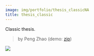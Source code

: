 ```yaml
---
image: img/portfolio/thesis_classicNA
title: thesis_classic
---
```


Classic thesis.

> by Peng Zhao (demo: [zip](https://github.com/pzhaonet/bookdownplus/raw/master/upload/thesis_classic/demo.zip))

<!--more-->

[![](https://github.com/pzhaonet/bookdownplus/raw/master/upload/thesis_classic/showcase/)](https://github.com/pzhaonet/bookdownplus/raw/master/upload/thesis_classic/showcase/)

